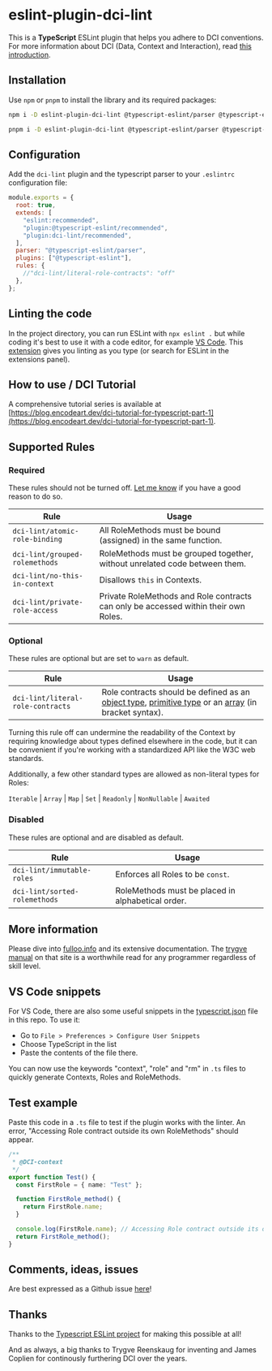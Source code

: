 # eslint-plugin-dci-lint

This is a **TypeScript** ESLint plugin that helps you adhere to DCI conventions. For more information about DCI (Data, Context and Interaction), read [this introduction](https://blog.encodeart.dev/dci-tutorial-for-typescript-part-1).

## Installation

Use `npm` or `pnpm` to install the library and its required packages:

```sh
npm i -D eslint-plugin-dci-lint @typescript-eslint/parser @typescript-eslint/eslint-plugin eslint typescript
```

```sh
pnpm i -D eslint-plugin-dci-lint @typescript-eslint/parser @typescript-eslint/eslint-plugin eslint typescript
```

## Configuration

Add the `dci-lint` plugin and the typescript parser to your `.eslintrc` configuration file:

```js
module.exports = {
  root: true,
  extends: [
    "eslint:recommended",
    "plugin:@typescript-eslint/recommended",
    "plugin:dci-lint/recommended",
  ],
  parser: "@typescript-eslint/parser",
  plugins: ["@typescript-eslint"],
  rules: {
    //"dci-lint/literal-role-contracts": "off"
  },
};
```

## Linting the code

In the project directory, you can run ESLint with `npx eslint .` but while coding it's best to use it with a code editor, for example [VS Code](https://code.visualstudio.com/). This [extension](https://marketplace.visualstudio.com/items?itemName=dbaeumer.vscode-eslint) gives you linting as you type (or search for ESLint in the extensions panel).

## How to use / DCI Tutorial

A comprehensive tutorial series is available at [https://blog.encodeart.dev/dci-tutorial-for-typescript-part-1](https://blog.encodeart.dev/dci-tutorial-for-typescript-part-1).

## Supported Rules

### Required

These rules should not be turned off. [Let me know](https://github.com/ciscoheat/eslint-plugin-dci-lint/issues) if you have a good reason to do so.

| Rule                           | Usage                                                                               |
| ------------------------------ | ----------------------------------------------------------------------------------- |
| `dci-lint/atomic-role-binding` | All RoleMethods must be bound (assigned) in the same function.                      |
| `dci-lint/grouped-rolemethods` | RoleMethods must be grouped together, without unrelated code between them.          |
| `dci-lint/no-this-in-context`  | Disallows `this` in Contexts.                                                       |
| `dci-lint/private-role-access` | Private RoleMethods and Role contracts can only be accessed within their own Roles. |

### Optional

These rules are optional but are set to `warn` as default.

| Rule                              | Usage                                                                                                                                                                                                                                                                                                                                                          |
| --------------------------------- | -------------------------------------------------------------------------------------------------------------------------------------------------------------------------------------------------------------------------------------------------------------------------------------------------------------------------------------------------------------- |
| `dci-lint/literal-role-contracts` | Role contracts should be defined as an [object type](https://www.typescriptlang.org/docs/handbook/2/objects.html), [primitive type](https://www.typescriptlang.org/docs/handbook/2/everyday-types.html#the-primitives-string-number-and-boolean) or an [array](https://www.typescriptlang.org/docs/handbook/2/everyday-types.html#arrays) (in bracket syntax). |

Turning this rule off can undermine the readability of the Context by requiring knowledge about types defined elsewhere in the code, but it can be convenient if you're working with a standardized API like the W3C web standards.

Additionally, a few other standard types are allowed as non-literal types for Roles:

`Iterable` | `Array` | `Map` | `Set` | `Readonly` | `NonNullable` | `Awaited`

### Disabled

These rules are optional and are disabled as default.

| Rule                          | Usage                                             |
| ----------------------------- | ------------------------------------------------- |
| `dci-lint/immutable-roles`    | Enforces all Roles to be `const`.                 |
| `dci-lint/sorted-rolemethods` | RoleMethods must be placed in alphabetical order. |

## More information

Please dive into [fulloo.info](https://fulloo.info/) and its extensive documentation. The [trygve manual](https://fulloo.info/Documents/trygve/trygve1.html) on that site is a worthwhile read for any programmer regardless of skill level.

## VS Code snippets

For VS Code, there are also some useful snippets in the [typescript.json](https://github.com/ciscoheat/eslint-plugin-dci-lint/blob/main/typescript.json) file in this repo. To use it:

- Go to `File > Preferences > Configure User Snippets`
- Choose TypeScript in the list
- Paste the contents of the file there.

You can now use the keywords "context", "role" and "rm" in `.ts` files to quickly generate Contexts, Roles and RoleMethods.

## Test example

Paste this code in a `.ts` file to test if the plugin works with the linter. An error, "Accessing Role contract outside its own RoleMethods" should appear.

```ts
/**
 * @DCI-context
 */
export function Test() {
  const FirstRole = { name: "Test" };

  function FirstRole_method() {
    return FirstRole.name;
  }

  console.log(FirstRole.name); // Accessing Role contract outside its own RoleMethods.
  return FirstRole_method();
}
```

## Comments, ideas, issues

Are best expressed as a Github issue [here](https://github.com/ciscoheat/eslint-plugin-dci-lint/issues)!

## Thanks

Thanks to the [Typescript ESLint project](https://typescript-eslint.io/) for making this possible at all!

And as always, a big thanks to Trygve Reenskaug for inventing and James Coplien for continously furthering DCI over the years.
